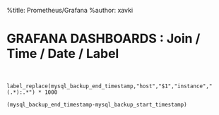 %title: Prometheus/Grafana
%author: xavki


# GRAFANA DASHBOARDS : Join / Time / Date / Label


<br>

```
label_replace(mysql_backup_end_timestamp,"host","$1","instance","(.*):.*") * 1000

(mysql_backup_end_timestamp-mysql_backup_start_timestamp)
```
